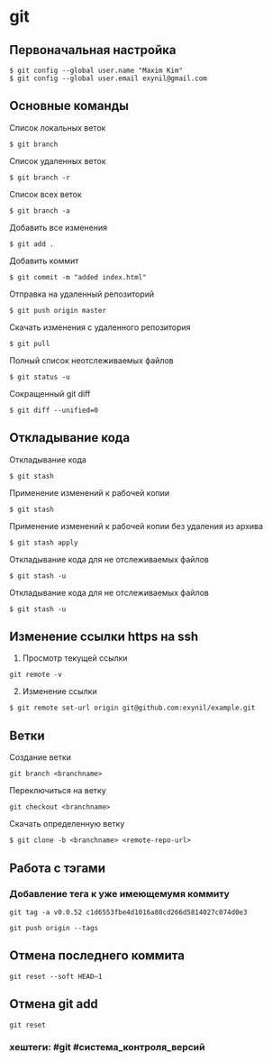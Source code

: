 # git


## Первоначальная настройка
~~~~
$ git config --global user.name "Maxim Kim"
$ git config --global user.email exynil@gmail.com
~~~~

## Основные команды

Список локальных веток
~~~~
$ git branch
~~~~

Список удаленных веток
~~~~
$ git branch -r
~~~~

Список всех веток
~~~~
$ git branch -a
~~~~

Добавить все изменения
~~~~
$ git add .
~~~~

Добавить коммит
~~~~
$ git commit -m "added index.html"
~~~~

Отправка на удаленный репозиторий
~~~~
$ git push origin master
~~~~

Скачать изменения с удаленного репозитория
~~~~
$ git pull
~~~~

Полный список неотслеживаемых файлов
~~~~
$ git status -u
~~~~

Сокращенный git diff
~~~~
$ git diff --unified=0
~~~~

## Откладывание кода

Откладывание кода
~~~~
$ git stash
~~~~

Применение изменений к рабочей копии
~~~~
$ git stash
~~~~

Применение изменений к рабочей копии без удаления из архива
~~~~
$ git stash apply
~~~~

Откладывание кода для не отслеживаемых файлов
~~~~
$ git stash -u
~~~~

Откладывание кода для не отслеживаемых файлов
~~~~
$ git stash -u
~~~~


## Изменение ссылки https на ssh

1. Просмотр текущей ссылки
~~~~
git remote -v
~~~~

2. Изменение ссылки
~~~~
$ git remote set-url origin git@github.com:exynil/example.git
~~~~

## Ветки

Создание ветки
~~~~
git branch <branchname>
~~~~

Переключиться на ветку
~~~~
git checkout <branchname>
~~~~

Скачать определенную ветку
~~~~
$ git clone -b <branchname> <remote-repo-url>
~~~~

## Работа с тэгами

### Добавление тега к уже имеющемумя коммиту

~~~~
git tag -a v0.0.52 c1d6553fbe4d1016a80cd266d5814027c074d0e3
~~~~

~~~~
git push origin --tags
~~~~

## Отмена последнего коммита
~~~~
git reset --soft HEAD~1
~~~~

## Отмена git add
~~~~
git reset
~~~~

### хештеги: #git #система_контроля_версий